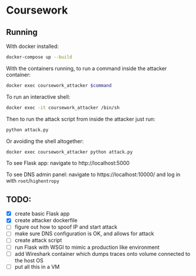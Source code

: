 # Coursework

## Running
With docker installed:
```bash
docker-compose up --build
```

With the containers running, to run a command inside the attacker container:
```bash
docker exec coursework_attacker $command
```

To run an interactive shell:
```bash 
docker exec -it coursework_attacker /bin/sh
```

Then to run the attack script from inside the attacker just run:
```bash
python attack.py
```

Or avoiding the shell altogether:
```bash 
docker exec coursework_attacker python attack.py
```

To see Flask app: navigate to http://localhost:5000

To see DNS admin panel: navigate to https://localhost:10000/ and log in with `root`/`highentropy`

## TODO:
- [x] create basic Flask app
- [x] create attacker dockerfile
- [ ] figure out how to spoof IP and start attack
- [ ] make sure DNS configuration is OK, and allows for attack
- [ ] create attack script
- [ ] run Flask with WSGI to mimic a production like environment
- [ ] add Wireshark container which dumps traces onto volume connected to the host OS
- [ ] put all this in a VM
